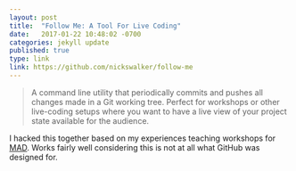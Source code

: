 ```yaml
---
layout: post
title:  "Follow Me: A Tool For Live Coding"
date:   2017-01-22 10:48:02 -0700
categories: jekyll update
published: true
type: link
link: https://github.com/nickswalker/follow-me
---
```


> A command line utility that periodically commits and pushes all changes made in a Git working tree. Perfect for workshops or other live-coding setups where you want to have a live view of your project state available for the audience.

I hacked this together based on my experiences teaching workshops for [MAD](https://txcsmad.com). Works fairly well considering this is not at all what GitHub was designed for.